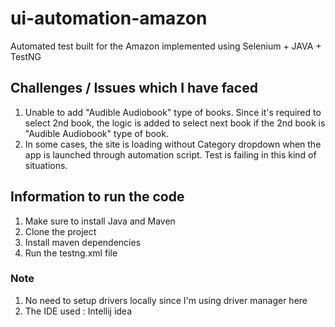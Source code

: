 # ui-automation-amazon
Automated test built for the Amazon implemented using Selenium + JAVA + TestNG

## Challenges / Issues which I have faced
1. Unable to add "Audible Audiobook" type of books. Since it's required to select 2nd book, the logic is added to select next book if the 2nd book is "Audible Audiobook" type of book.
2. In some cases, the site is loading without Category dropdown when the app is launched through automation script. Test is failing in this kind of situations.

## Information to run the code
1. Make sure to install Java and Maven 
2. Clone the project 
3. Install maven dependencies
4. Run the testng.xml file

### Note
1. No need to setup drivers locally since I'm using driver manager here
2. The IDE used : Intellij idea
